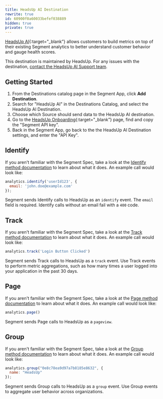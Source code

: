 ```yaml
---
title: HeadsUp AI Destination
rewrite: true
id: 60900f0a60033befef038889
hidden: true
private: true
---
```

[HeadsUp AI](https://headsup.ai?utm_source=segmentio&utm_medium=docs&utm_campaign=partners){:target="_blank”} allows customers to build metrics on top of their existing Segment analytics to better understand customer behavior and gauge health scores.

This destination is maintained by HeadsUp. For any issues with the destination, [contact the HeadsUp AI Support team](mailto:administration@headsup.ai).

## Getting Started



1. From the Destinations catalog page in the Segment App, click **Add Destination**.
2. Search for "HeadsUp AI" in the Destinations Catalog, and select the HeadsUp AI Destination.
3. Choose which Source should send data to the HeadsUp AI destination.
4. Go to the [HeadsUp Onboarding](https://app.headsup.ai/welcome){:target="_blank”} page, find and copy the "Segment API key".
5. Back in the Segment App, go back to the the HeadsUp AI Destination settings, and enter the "API Key".

## Identify

If you aren't familiar with the Segment Spec, take a look at the [Identify method documentation](/docs/connections/spec/identify/) to learn about what it does. An example call would look like:

```js
analytics.identify('userId123', {
  email: 'john.doe@example.com'
});
```
Segment sends Identify calls to HeadsUp as an `identify` event. The `email` field is required. Identify calls without an email fail with a `400` code.

## Track

If you aren't familiar with the Segment Spec, take a look at the [Track method documentation](/docs/connections/spec/track/) to learn about what it does. An example call would look like:

```js
analytics.track('Login Button Clicked')
```
Segment sends Track calls to HeadsUp as a `track` event. Use Track events to perform metric aggregations, such as how many times a user logged into your application in the past 30 days.

## Page

If you aren't familiar with the Segment Spec, take a look at the [Page method documentation](/docs/connections/spec/page/) to learn about what it does. An example call would look like:

```js
analytics.page()
```
Segment sends Page calls to HeadsUp as a `pageview`.

## Group
If you aren't familiar with the Segment Spec, take a look at the [Group method documentation](/docs/connections/spec/group/) to learn about what it does. An example call would look like:

```js
analytics.group("0e8c78ea9d97a7b8185e8632", {
  name: "HeadsUp"
});
```
Segment sends Group calls to HeadsUp as a `group` event. Use Group events to aggregate user behavior across organizations.
